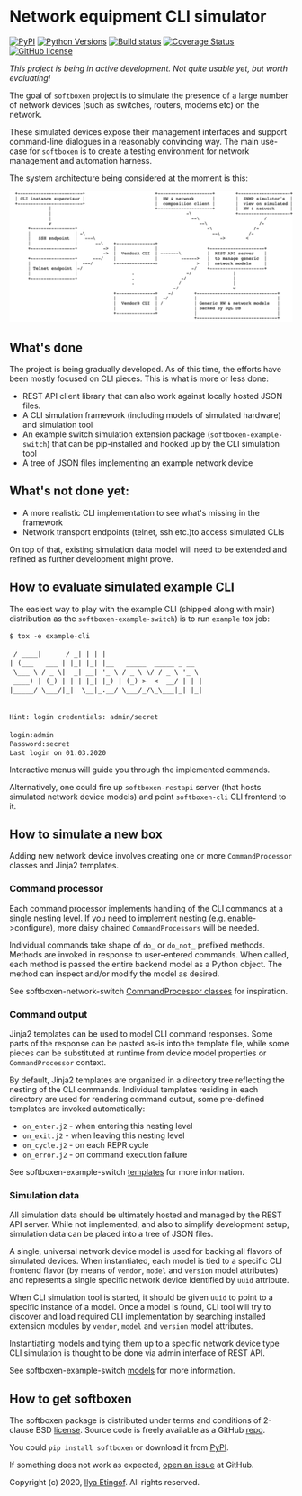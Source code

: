 
# Network equipment CLI simulator

[![PyPI](https://img.shields.io/pypi/v/softboxen.svg?maxAge=1800)](https://pypi.org/project/softboxen)
[![Python Versions](https://img.shields.io/pypi/pyversions/softboxen.svg)](https://pypi.org/project/softboxen/)
[![Build status](https://travis-ci.org/etingof/softboxen.svg?branch=master)](https://secure.travis-ci.org/etingof/softboxen)
[![Coverage Status](https://img.shields.io/codecov/c/github/etingof/softboxen.svg)](https://codecov.io/github/etingof/softboxen)
[![GitHub license](https://img.shields.io/badge/license-BSD-blue.svg)](https://raw.githubusercontent.com/etingof/softboxen/master/LICENSE.rst)

*This project is being in active development. Not quite usable yet, but worth evaluating!*

The goal of `softboxen` project is to simulate the presence of a large number
of network devices (such as switches, routers, modems etc) on the network.

These simulated devices expose their management interfaces and support
command-line dialogues in a reasonably convincing way. The main use-case
for `softboxen` is to create a testing environment for network management
and automation harness.

The system architecture being considered at the moment is this:

![system architecture](docs/arch.png)

## What's done

The project is being gradually developed. As of this time, the efforts have
been mostly focused on CLI pieces. This is what is more or less done:

* REST API client library that can also work against locally hosted JSON
  files.
* A CLI simulation framework (including models of simulated hardware) and
  simulation tool
* An example switch simulation extension package (`softboxen-example-switch`)
  that can be pip-installed and hooked up by the CLI simulation tool
* A tree of JSON files implementing an example network device

## What's not done yet:

* A more realistic CLI implementation to see what's missing in the framework
* Network transport endpoints (telnet, ssh etc.)to access simulated CLIs

On top of that, existing simulation data model will need to be extended
and refined as further development might prove.

## How to evaluate simulated example CLI

The easiest way to play with the example CLI (shipped along with main) distribution
as the `softboxen-example-switch`) is to run `example` tox job:

    $ tox -e example-cli
    
     / ____|      / _| | | |
    | (___   ___ | |_| |_| |__   _____  _____ _ __
     \___ \ / _ \|  _| __| '_ \ / _ \ \/ / _ \ '_ \
     ____) | (_) | | | |_| |_) | (_) >  <  __/ | | |
    |_____/ \___/|_|  \__|_.__/ \___/_/\_\___|_| |_|
    
    
    Hint: login credentials: admin/secret
    
    login:admin
    Password:secret
    Last login on 01.03.2020

Interactive menus will guide you through the implemented commands.

Alternatively, one could fire up `softboxen-restapi` server (that hosts
simulated network device models) and point `softboxen-cli` CLI frontend
to it.

## How to simulate a new box

Adding new network device involves creating one or more `CommandProcessor`
classes and Jinja2 templates.

### Command processor

Each command processor implements handling of the CLI commands at a single
nesting level. If you need to implement nesting (e.g. enable->configure), more
daisy chained `CommandProcessors` will be needed.

Individual commands take shape of `do_` or `do_not_` prefixed methods. Methods
are invoked in response to user-entered commands. When called, each method is
passed the entire backend model as a Python object. The method can inspect
and/or modify the model as desired.

See  softboxen-network-switch [CommandProcessor classes](https://github.com/etingof/softboxen/blob/master/examples/softboxen-example-switch/softboxen_example_switch/main.py#L12)
for inspiration.

### Command output

Jinja2 templates can be used to model CLI command responses. Some parts of the
response can be pasted as-is into the template file, while some pieces can be
substituted at runtime from device model properties or `CommandProcessor`
context.

By default, Jinja2 templates are organized in a directory tree reflecting
the nesting of the CLI commands. Individual templates residing in each
directory are used for rendering command output, some pre-defined templates
are invoked automatically:

* `on_enter.j2` - when entering this nesting level
* `on_exit.j2` - when leaving this nesting level
* `on_cycle.j2` - on each REPR cycle
* `on_error.j2` - on command execution failure

See softboxen-example-switch [templates](https://github.com/etingof/softboxen/tree/master/examples/softboxen-example-switch/softboxen_example_switch/templates/example/switch/1)
for more information.

### Simulation data

All simulation data should be ultimately hosted and managed by the REST API
server. While not implemented, and also to simplify development setup,
simulation data can be placed into a tree of JSON files.

A single, universal network device model is used for backing all flavors of
simulated devices. When instantiated, each model is tied to a specific CLI
frontend flavor (by means of `vendor`, `model` and `version` model attributes)
and represents a single specific network device identified by `uuid` attribute.

When CLI simulation tool is started, it should be given `uuid` to point to a
specific instance of a model. Once a model is found, CLI tool will try
to discover and load required CLI implementation by searching installed
extension modules by `vendor`, `model` and `version` model attributes.

Instantiating models and tying them up to a specific network device type
CLI simulation is thought to be done via admin interface of REST API.

See softboxen-example-switch [models](https://github.com/etingof/softboxen/tree/master/examples/models)
for more information.

## How to get softboxen

The softboxen package is distributed under terms and conditions of 2-clause
BSD [license](https://github.com/etingof/softboxen/LICENSE.rst). Source code is freely
available as a GitHub [repo](https://github.com/etingof/softboxen).

You could `pip install softboxen` or download it from [PyPI](https://pypi.org/project/softboxen).

If something does not work as expected, 
[open an issue](https://github.com/etingof/softboxen/issues) at GitHub.

Copyright (c) 2020, [Ilya Etingof](mailto:etingof@gmail.com). All rights reserved.
